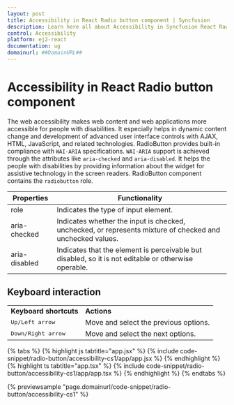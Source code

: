 ```yaml
---
layout: post
title: Accessibility in React Radio button component | Syncfusion
description: Learn here all about Accessibility in Syncfusion React Radio button component of Syncfusion Essential JS 2 and more.
control: Accessibility 
platform: ej2-react
documentation: ug
domainurl: ##DomainURL##
---
```


# Accessibility in React Radio button component

The web accessibility makes web content and web applications more accessible for people with disabilities. It especially helps in dynamic content change and development of advanced user interface controls with AJAX, HTML, JavaScript, and related technologies.
RadioButton provides built-in compliance with `WAI-ARIA` specifications. `WAI-ARIA` support is achieved through the attributes like `aria-checked` and `aria-disabled`. It helps the people with disabilities by providing information about the widget for assistive technology in the screen readers. RadioButton component contains the `radiobutton` role.

| Properties | Functionality |
| ------------ | ----------------------- |
| role | Indicates the type of input element. |
| aria-checked | Indicates whether the input is checked, unchecked, or represents mixture of checked and unchecked values. |
| aria-disabled | Indicates that the element is perceivable but disabled, so it is not editable or otherwise operable. |

## Keyboard interaction

<!-- markdownlint-disable MD033 -->
<table>
<tr>
<td>
<b>Keyboard shortcuts</b></td><td>
<b>Actions</b></td></tr>
<tr>
<td>
<kbd>Up/Left arrow</kbd></td><td>
Move and select the previous options.</td></tr>
<tr>
<td>
<kbd>Down/Right arrow</kbd></td><td>
Move and select the next options.</td></tr>
</table>

{% tabs %}
{% highlight js tabtitle="app.jsx" %}
{% include code-snippet/radio-button/accessibility-cs1/app/app.jsx %}
{% endhighlight %}
{% highlight ts tabtitle="app.tsx" %}
{% include code-snippet/radio-button/accessibility-cs1/app/app.tsx %}
{% endhighlight %}
{% endtabs %}

 {% previewsample "page.domainurl/code-snippet/radio-button/accessibility-cs1" %}
